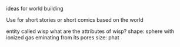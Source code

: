 ideas for world building

Use for short stories or short comics based on the world

entity called wisp
	what are the attributes of wisp?
		shape:
			sphere with ionized gas eminating from its pores
		size:
			phat